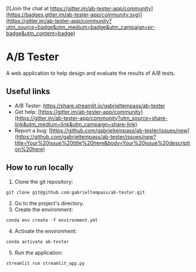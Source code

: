 [![Join the chat at https://gitter.im/ab-tester-app/community](https://badges.gitter.im/ab-tester-app/community.svg)](https://gitter.im/ab-tester-app/community?utm_source=badge&utm_medium=badge&utm_campaign=pr-badge&utm_content=badge)

# A/B Tester

A web application to help design and evaluate the results of A/B tests.

## Useful links

- A/B Tester: https://share.streamlit.io/gabrieltempass/ab-tester
- Get help: [https://gitter.im/ab-tester-app/community](https://gitter.im/ab-tester-app/community?utm_source=share-link&utm_medium=link&utm_campaign=share-link)
- Report a bug: [https://github.com/gabrieltempass/ab-tester/issues/new](https://github.com/gabrieltempass/ab-tester/issues/new?title=Your%20issue%20title%20here&body=Your%20issue%20description%20here)

## How to run locally

1. Clone the git repository:

`git clone git@github.com:gabrieltempass/ab-tester.git`

2. Go to the project's directory.
3. Create the environment:

`conda env create -f environment.yml`

4. Activate the environment:

`conda activate ab-tester`

5. Run the application:

`streamlit run streamlit_app.py`